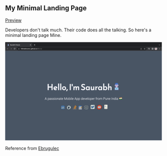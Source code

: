 ## My Minimal Landing Page

<a href="https://100rabhcsmc.github.io/Me.io/">Preview</a>

Developers don't talk much. Their code does all the talking. So here's a minimal landing page Mine.

<img src="MyLandingPage.png">

Reference from <a href="https://github.com/ebrugulec/ebrugulec.github.io">Ebrugulec</a>
